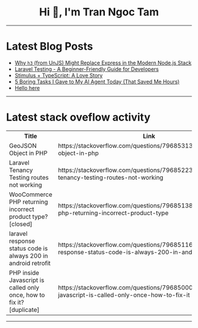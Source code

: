 <h1 align="center">Hi 👋, I'm Tran Ngoc Tam</h1>

---

# Latest Blog Posts 
<!-- BLOG-POST-LIST:START -->
- [Why `h3` &lpar;from UnJS&rpar; Might Replace Express in the Modern Node.js Stack](https://dev.to/alex_aslam/why-h3-from-unjs-might-replace-express-in-the-modern-nodejs-stack-4kp2)
- [Laravel Testing - A Beginner-Friendly Guide for Developers](https://dev.to/tahsin000/laravel-testing-a-beginner-friendly-guide-for-developers-1go4)
- [Stimulus + TypeScript: A Love Story](https://dev.to/alex_aslam/stimulus-typescript-a-love-story-4jen)
- [5 Boring Tasks I Gave to My AI Agent Today &lpar;That Saved Me Hours&rpar;](https://dev.to/blockopensource/5-boring-tasks-i-gave-to-my-ai-agent-today-that-saved-me-hours-45ef)
- [Hello here](https://dev.to/aliyoo/hello-here-1p9b)
<!-- BLOG-POST-LIST:END -->

---

# Latest stack oveflow activity
<table>
  <tr><th>Title</th><th>Link</th></tr>
  <!-- STACKOVERFLOW:START --><tr><td>GeoJSON Object in PHP</td><td>https://stackoverflow.com/questions/79685313/geojson-object-in-php</td></tr><tr><td>Laravel Tenancy Testing routes not working</td><td>https://stackoverflow.com/questions/79685223/laravel-tenancy-testing-routes-not-working</td></tr><tr><td>WooCommerce PHP returning incorrect product type? [closed]</td><td>https://stackoverflow.com/questions/79685138/woocommerce-php-returning-incorrect-product-type</td></tr><tr><td>laravel response status code is always 200 in android retrofit</td><td>https://stackoverflow.com/questions/79685116/laravel-response-status-code-is-always-200-in-android-retrofit</td></tr><tr><td>PHP inside Javascript is called only once, how to fix it? [duplicate]</td><td>https://stackoverflow.com/questions/79685000/php-inside-javascript-is-called-only-once-how-to-fix-it</td></tr><!-- STACKOVERFLOW:END -->
</table>

---


